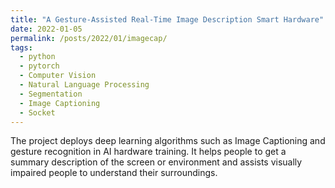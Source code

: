```yaml
---
title: "A Gesture-Assisted Real-Time Image Description Smart Hardware"
date: 2022-01-05
permalink: /posts/2022/01/imagecap/
tags:
  - python
  - pytorch
  - Computer Vision
  - Natural Language Processing
  - Segmentation
  - Image Captioning
  - Socket
---
```


The project deploys deep learning algorithms such as Image Captioning and gesture recognition in AI hardware training. It helps people to get a summary description of the screen or environment and assists visually impaired people to understand their surroundings.
